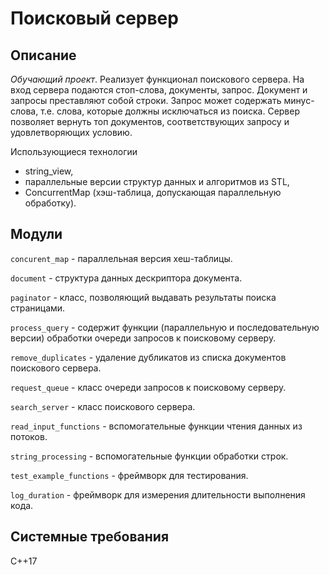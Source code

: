 # Поисковый сервер
## Описание
_Обучающий проект_. Реализует функционал поискового сервера. 
На вход сервера подаются стоп-слова, документы, запрос. Документ и запросы преставляют собой строки. Запрос может содержать минус-слова, т.е. слова, которые должны исключаться из поиска. Сервер позволяет вернуть топ документов, соответствующих запросу и удовлетворяющих условию.

Использующиеся технологии
- string_view,
- параллельные версии структур данных и алгоритмов из STL,
- ConcurrentMap (хэш-таблица, допускающая параллельную обработку).

## Модули
`concurent_map` - параллельная версия хеш-таблицы.

`document` - структура данных дескриптора документа.

`paginator` - класс, позволяющий выдавать результаты поиска страницами.

`process_query` - содержит функции (параллельную и последовательную версии) обработки очереди запросов к поисковому серверу.

`remove_duplicates` - удаление дубликатов из списка документов поискового сервера.

`request_queue` - класс очереди запросов к поисковому серверу.

`search_server` - класс поискового сервера.

`read_input_functions` - вспомогательные функции чтения данных из потоков.

`string_processing` - вспомогательные функции обработки строк.

`test_example_functions` - фреймворк для тестирования.

`log_duration` - фреймворк для измерения длительности выполнения кода.

## Системные требования
C++17



